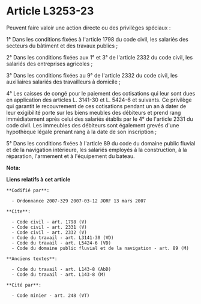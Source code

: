 # Article L3253-23

Peuvent faire valoir une action directe ou des privilèges spéciaux :

1° Dans les conditions fixées à l'article 1798 du code civil, les salariés des secteurs du bâtiment et des travaux publics ;

2° Dans les conditions fixées aux 1° et 3° de l'article 2332 du code civil, les salariés des entreprises agricoles ;

3° Dans les conditions fixées au 9° de l'article 2332 du code civil, les auxiliaires salariés des travailleurs à domicile ;

4° Les caisses de congé pour le paiement des cotisations qui leur sont dues en application des articles L. 3141-30 et L.
5424-6 et suivants. Ce privilège qui garantit le recouvrement de ces cotisations pendant un an à dater de leur exigibilité
porte sur les biens meubles des débiteurs et prend rang immédiatement après celui des salariés établis par le 4° de l'article
2331 du code civil. Les immeubles des débiteurs sont également grevés d'une hypothèque légale prenant rang à la date de son
inscription ;

5° Dans les conditions fixées à l'article 89 du code du domaine public fluvial et de la navigation intérieure, les salariés
employés à la construction, à la réparation, l'armement et à l'équipement du bateau.

**Nota:**



**Liens relatifs à cet article**

	**Codifié par**:

	  - Ordonnance 2007-329 2007-03-12 JORF 13 mars 2007

	**Cite**:

	  - Code civil - art. 1798 (V)
	  - Code civil - art. 2331 (V)
	  - Code civil - art. 2332 (V)
	  - Code du travail - art. L3141-30 (VD)
	  - Code du travail - art. L5424-6 (VD)
	  - Code du domaine public fluvial et de la navigation - art. 89 (M)

	**Anciens textes**:

	  - Code du travail - art. L143-8 (AbD)
	  - Code du travail - art. L143-8 (M)

	**Cité par**:

	  - Code minier - art. 248 (VT)
